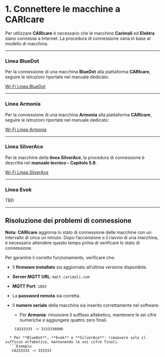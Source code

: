 # 1. Connettere le macchine a CARIcare

Per utilizzare **CARIcare** è necessario che le macchine **Carimali** ed **Elektra** siano connesse a Internet.
La procedura di connessione varia in base al modello di macchina.

---

### Linea BlueDot

Per la connessione di una macchina **BlueDot** alla piattaforma **CARIcare**, seguire le istruzioni riportate nel manuale dedicato:

[Wi-Fi Linea BlueDot](https://service.vea.ventures/media/docs/documentitems/IST.%20025.00.23.IT.pdf)

---

### Linea Armonia

Per la connessione di una macchina **Armonia** alla piattaforma **CARIcare**, seguire le istruzioni riportate nel manuale dedicato:

[Wi-Fi Linea Armonia](https://service.vea.ventures/media/docs/documentitems/ist0090319-it.pdf)

---

### Linea SilverAce

Per le macchine della **linea SilverAce**, la procedura di connessione è descritta nel **manuale tecnico – Capitolo 5.8**.

[Wi-Fi Linea SilverAce](https://service.vea.ventures/media/docs/documentitems/SM_SILVERACE_LB.05165.IT.04.pdf)

---

### Linea Evok

TBD


---

## Risoluzione dei problemi di connessione

**Nota:**
**CARIcare** aggiorna lo stato di connessione delle macchine con un intervallo di circa un minuto.
Dopo l’accensione o il riavvio di una macchina, è necessario attendere questo tempo prima di verificare lo stato di connessione.

Per garantire il corretto funzionamento, verificare che:

* Il **firmware installato** sia aggiornato all’ultima versione disponibile.
* **Server MQTT URL**: `mqtt.carimali.com`
* **MQTT Port**: `1883`
* La **password remota** sia corretta.
* Il **numero seriale** della macchina sia inserito correttamente nel software:

  * Per **Armonia**: rimuovere il suffisso alfabetico, mantenere le sei cifre numeriche e aggiungere quattro zero finali.
  ```Esempio
   CA333333 -> 3333330000
````
  * Per **BlueDot**, **Evok** e **SilverAce**: rimuovere solo il suffisso alfabetico, mantenendo le sei cifre finali.
  ```Esempio
   CA333333 -> 333333
````